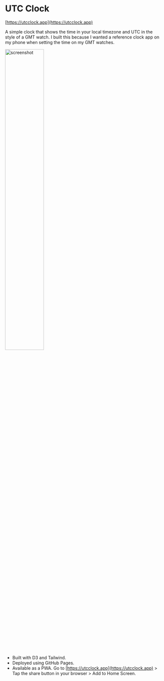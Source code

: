 # UTC Clock

[https://utcclock.app](https://utcclock.app)

A simple clock that shows the time in your local timezone and UTC in the style of a GMT watch. I built this because I wanted a reference clock app on my phone when setting the time on my GMT watches.

<img width="50%" alt="screenshot" src="https://github.com/user-attachments/assets/ea07355e-80bd-4408-96cd-bf689ea7974d" />

- Built with D3 and Tailwind.
- Deployed using GitHub Pages.
- Available as a PWA. Go to [https://utcclock.app](https://utcclock.app) > Tap the share button in your browser > Add to Home Screen.
